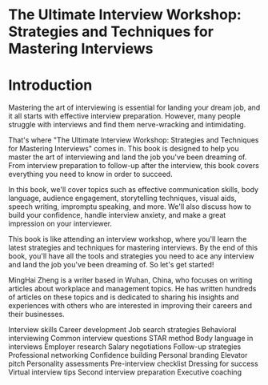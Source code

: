 # The Ultimate Interview Workshop: Strategies and Techniques for Mastering Interviews

# Introduction

Mastering the art of interviewing is essential for landing your dream job, and it all starts with effective interview preparation. However, many people struggle with interviews and find them nerve-wracking and intimidating.

That's where "The Ultimate Interview Workshop: Strategies and Techniques for Mastering Interviews" comes in. This book is designed to help you master the art of interviewing and land the job you've been dreaming of. From interview preparation to follow-up after the interview, this book covers everything you need to know in order to succeed.

In this book, we'll cover topics such as effective communication skills, body language, audience engagement, storytelling techniques, visual aids, speech writing, impromptu speaking, and more. We'll also discuss how to build your confidence, handle interview anxiety, and make a great impression on your interviewer.

This book is like attending an interview workshop, where you'll learn the latest strategies and techniques for mastering interviews. By the end of this book, you'll have all the tools and strategies you need to ace any interview and land the job you've been dreaming of. So let's get started!

MingHai Zheng is a writer based in Wuhan, China, who focuses on writing articles about workplace and management topics. He has written hundreds of articles on these topics and is dedicated to sharing his insights and experiences with others who are interested in improving their careers and their businesses.


Interview skills
Career development
Job search strategies
Behavioral interviewing
Common interview questions
STAR method
Body language in interviews
Employer research
Salary negotiations
Follow-up strategies
Professional networking
Confidence building
Personal branding
Elevator pitch
Personality assessments
Pre-interview checklist
Dressing for success
Virtual interview tips
Second interview preparation
Executive coaching
